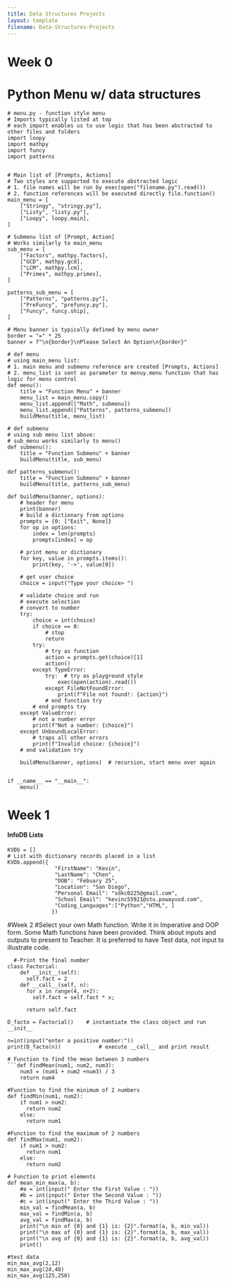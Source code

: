 ```yaml
---
title: Data Structures Projects
layout: template
filename: Data-Structures-Projects
--- 
```


# Week 0

# Python Menu w/ data structures 

```aidl
# menu.py - function style menu
# Imports typically listed at top
# each import enables us to use logic that has been abstracted to other files and folders
import loopy
import mathpy
import funcy
import patterns


# Main list of [Prompts, Actions]
# Two styles are supported to execute abstracted logic
# 1. file names will be run by exec(open("filename.py").read())
# 2. function references will be executed directly file.function()
main_menu = [
    ["Stringy", "stringy.py"],
    ["Listy", "listy.py"],
    ["Loopy", loopy.main],
]

# Submenu list of [Prompt, Action]
# Works similarly to main_menu
sub_menu = [
    ["Factors", mathpy.factors],
    ["GCD", mathpy.gcd],
    ["LCM", mathpy.lcm],
    ["Primes", mathpy.primes],
]

patterns_sub_menu = [
    ["Patterns", "patterns.py"],
    ["PreFuncy", "prefuncy.py"],
    ["Funcy", funcy.ship],
]

# Menu banner is typically defined by menu owner
border = "=" * 25
banner = f"\n{border}\nPlease Select An Option\n{border}"

# def menu
# using main_menu list:
# 1. main menu and submenu reference are created [Prompts, Actions]
# 2. menu_list is sent as parameter to menuy.menu function that has logic for menu control
def menu():
    title = "Function Menu" + banner
    menu_list = main_menu.copy()
    menu_list.append(["Math", submenu])
    menu_list.append(["Patterns", patterns_submenu])
    buildMenu(title, menu_list)

# def submenu
# using sub menu list above:
# sub_menu works similarly to menu()
def submenu():
    title = "Function Submenu" + banner
    buildMenu(title, sub_menu)

def patterns_submenu():
    title = "Function Submenu" + banner
    buildMenu(title, patterns_sub_menu)

def buildMenu(banner, options):
    # header for menu
    print(banner)
    # build a dictionary from options
    prompts = {0: ["Exit", None]}
    for op in options:
        index = len(prompts)
        prompts[index] = op

    # print menu or dictionary
    for key, value in prompts.items():
        print(key, '->', value[0])

    # get user choice
    choice = input("Type your choice> ")

    # validate choice and run
    # execute selection
    # convert to number
    try:
        choice = int(choice)
        if choice == 0:
            # stop
            return
        try:
            # try as function
            action = prompts.get(choice)[1]
            action()
        except TypeError:
            try:  # try as playground style
                exec(open(action).read())
            except FileNotFoundError:
                print(f"File not found!: {action}")
            # end function try
        # end prompts try
    except ValueError:
        # not a number error
        print(f"Not a number: {choice}")
    except UnboundLocalError:
        # traps all other errors
        print(f"Invalid choice: {choice}")
    # end validation try

    buildMenu(banner, options)  # recursion, start menu over again


if __name__ == "__main__":
    menu()
```

# Week 1 
#### InfoDB Lists
```aidl
KVDb = []
# List with dictionary records placed in a list  
KVDb.append({  
               "FirstName": "Kevin",  
               "LastName": "Chen",  
               "DOB": "Febuary 25",  
               "Location": "San Diego",  
               "Personal Email": "sdkc0225@gmail.com",  
               "School Email": "kevinc55921@stu.powayusd.com",  
               "Coding_Languages":["Python","HTML", ]  
              })  
```

#Week 2 
#Select your own Math function. Write it in Imperative and OOP form. Some Math functions have been provided. Think about inputs and outputs to present to Teacher. It is preferred to have Test data, not input to illustrate code.

``` #Write Factorial function using classes, providing implementation of call.
  #-Print the final number
class Factorial:
    def __init__(self):
      self.fact = 2
    def __call__(self, n):
      for x in range(4, n+2):
        self.fact = self.fact * x;
      
      return self.fact

D_facto = Factorial()    # instantiate the class object and run __init__

n=int(input("enter a positive number:"))
print(D_facto(n))            # execute __call__ and print result

# Function to find the mean between 3 numbers
```def findMean(num1, num2, num3):
    num3 = (num1 + num2 +num3) / 3
    return num4

#Function to find the minimum of 2 numbers
def findMin(num1, num2):
    if num1 > num2:
      return num2
    else:
      return num1
      
#Function to find the maximum of 2 numbers
def findMax(num1, num2):
    if num1 > num2:
      return num1
    else:
      return num2

# Function to print elements
def mean_min_max(a, b):
    #a = int(input(" Enter the First Value : "))
    #b = int(input(" Enter the Second Value : "))
    #c = int(input(" Enter the Third Value : "))
    min_val = findMean(a, b)
    max_val = findMin(a, b)
    avg_val = findMax(a, b)
    print("\n min of {0} and {1} is: {2}".format(a, b, min_val))
    print("\n max of {0} and {1} is: {2}".format(a, b, max_val))
    print("\n avg of {0} and {1} is: {2}".format(a, b, avg_val))
    print()

#test data 
min_max_avg(2,12)
min_max_avg(24,48)
min_max_avg(125,250)
